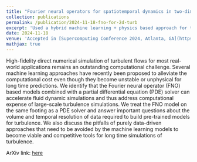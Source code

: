 ```yaml
---
title: "Fourier neural operators for spatiotemporal dynamics in two-dimensional turbulence"
collection: publications
permalink: /publication/2024-11-18-fno-for-2d-turb
excerpt: 'Used a hybrid machine learning + physics based approach for two-dimensional turbulence'
date: 2024-11-18
venue: 'Accepted in [Supercomputing Conference 2024, Atlanta, GA](https://sc24.supercomputing.org/)'
mathjax: true
---
```


High-fidelity direct numerical simulation of turbulent flows for most real-world applications remains an outstanding computational challenge. Several machine learning approaches have recently been proposed to alleviate the computational cost even though they become unstable or unphysical for long time predictions. We identify that the Fourier neural operator (FNO) based models combined with a partial differential equation (PDE) solver can accelerate fluid dynamic simulations and thus address computational expense of large-scale turbulence simulations. We treat the FNO model on the same footing as a PDE solver and answer important questions about the volume and temporal resolution of data required to build pre-trained models for turbulence. We also discuss the pitfalls of purely data-driven approaches that need to be avoided by the machine learning models to become viable and competitive tools for long time simulations of turbulence.

ArXiv link: [here](https://arxiv.org/abs/2409.14660)

